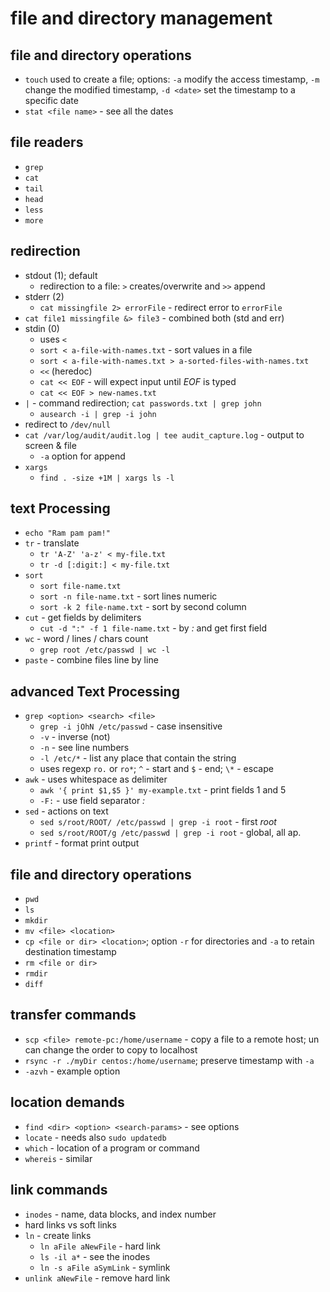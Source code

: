 # file and directory management

## file and directory operations
- `touch` used to create a file; options: `-a` modify the access timestamp, `-m` change the modified timestamp, `-d <date>` set the timestamp to a specific date
- `stat <file name>` - see all the dates 

## file readers
- `grep`  
- `cat` 
- `tail`
- `head`
- `less`
- `more`

## redirection 
- stdout (1); default
  - redirection to a file: `>` creates/overwrite and `>>` append
- stderr (2)
  - `cat missingfile 2> errorFile` - redirect error to `errorFile`
- `cat file1 missingfile &> file3` - combined both (std and err)
- stdin (0)
  - uses `<`
  - `sort < a-file-with-names.txt` - sort values in a file
  - `sort < a-file-with-names.txt > a-sorted-files-with-names.txt`
  - `<<` (heredoc)
  - `cat << EOF` - will expect input until *EOF* is typed
  - `cat << EOF > new-names.txt`
- `|` - command redirection; `cat passwords.txt | grep john`
  - `ausearch -i | grep -i john`
- redirect to `/dev/null`
- `cat /var/log/audit/audit.log | tee audit_capture.log` - output to screen & file
  - `-a` option for append
- `xargs` 
  - `find . -size +1M | xargs ls -l`

## text Processing 
- `echo "Ram pam pam!"` 
- `tr` - translate
  - `tr 'A-Z' 'a-z' < my-file.txt`
  - `tr -d [:digit:] < my-file.txt`
- `sort`
  - `sort file-name.txt`
  - `sort -n file-name.txt` - sort lines numeric
  - `sort -k 2 file-name.txt` - sort by second column
- `cut` - get fields by delimiters
  - `cut -d ":" -f 1 file-name.txt` - by *:* and get first field
- `wc` - word / lines / chars count 
  - `grep root /etc/passwd | wc -l`
- `paste` - combine files line by line

## advanced Text Processing
- `grep <option> <search> <file>`
  - `grep -i jOhN /etc/passwd` - case insensitive
  - `-v` - inverse (not)
  - `-n` - see line numbers
  - `-l /etc/*` - list any place that contain the string
  - uses regexp `ro.` or `ro*`; `^` - start and `$` - end; `\*` - escape
- `awk` - uses whitespace as delimiter
  - `awk '{ print $1,$5 }' my-example.txt` - print fields 1 and 5
  - `-F:` - use field separator *:*
- `sed` - actions on text
  - `sed s/root/ROOT/ /etc/passwd | grep -i root` - first *root*
  - `sed s/root/ROOT/g /etc/passwd | grep -i root` - global, all ap.
- `printf` - format print output

## file and directory operations 
- `pwd`
- `ls`
- `mkdir`
- `mv <file> <location>`
- `cp <file or dir> <location>`; option `-r` for directories and `-a` to retain destination timestamp
- `rm <file or dir>`
- `rmdir`
- `diff`

## transfer commands
- `scp <file> remote-pc:/home/username` - copy a file to a remote host; un can change the order to copy to localhost
- `rsync -r ./myDir centos:/home/username`; preserve timestamp with `-a`
- `-azvh` - example option

## location demands
- `find <dir> <option> <search-params>` - see options
- `locate` - needs also `sudo updatedb`
- `which` - location of a program or command
- `whereis` - similar

## link commands
- `inodes` - name, data blocks, and index number
- hard links vs soft links
- `ln` - create links
  - `ln aFile aNewFile` - hard link
  - `ls -il a*` - see the inodes
  - `ln -s aFile aSymLink` - symlink
- `unlink aNewFile` - remove hard link